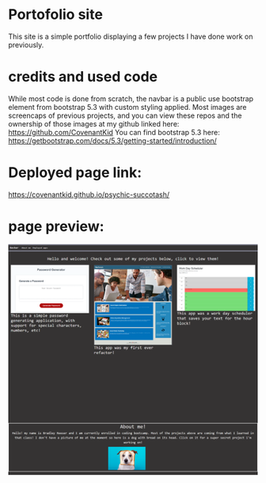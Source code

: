 # Portofolio site
This site is a simple portfolio displaying a few projects I have done work on previously.

# credits and used code
While most code is done from scratch, the navbar is a public use bootstrap element from bootstrap 5.3 with custom styling applied.
Most images are screencaps of previous projects, and you can view these repos and the ownership of those images at my github linked here:
https://github.com/CovenantKid
You can find bootstrap 5.3 here:
https://getbootstrap.com/docs/5.3/getting-started/introduction/


# Deployed page link: 
https://covenantkid.github.io/psychic-succotash/

# page preview:
![Page preview](assets/images/portfolio.png)


